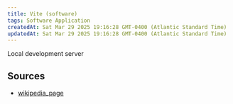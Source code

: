 ```yaml
---
title: Vite (software)
tags: Software Application
createdAt: Sat Mar 29 2025 19:16:28 GMT-0400 (Atlantic Standard Time)
updatedAt: Sat Mar 29 2025 19:16:28 GMT-0400 (Atlantic Standard Time)
---
```



Local development server



## Sources
- [wikipedia_page](https://en.wikipedia.org/wiki/Vite_(software))
